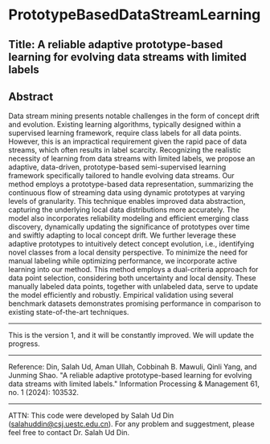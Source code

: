 # PrototypeBasedDataStreamLearning
Title: A reliable adaptive prototype-based learning for evolving data streams with limited labels
-------------------------------------------------------------------------------------------------------------------------------
Abstract
-------------------------------------------------------------------------------------------------------------------------------
Data stream mining presents notable challenges in the form of concept drift and evolution. Existing learning algorithms, typically designed within a supervised learning framework, require class labels for all data points. However, this is an impractical requirement given the rapid pace of data streams, which often results in label scarcity. Recognizing the realistic necessity of learning from data streams with limited labels, we propose an adaptive, data-driven, prototype-based semi-supervised learning framework specifically tailored to handle evolving data streams. Our method employs a prototype-based data representation, summarizing the continuous flow of streaming data using dynamic prototypes at varying levels of granularity. This technique enables improved data abstraction, capturing the underlying local data distributions more accurately. The model also incorporates reliability modeling and efficient emerging class discovery, dynamically updating the significance of prototypes over time and swiftly adapting to local concept drift. We further leverage these adaptive prototypes to intuitively detect concept evolution, i.e., identifying novel classes from a local density perspective. To minimize the need for manual labeling while optimizing performance, we incorporate active learning into our method. This method employs a dual-criteria approach for data point selection, considering both uncertainty and local density. These manually labeled data points, together with unlabeled data, serve to update the model efficiently and robustly. Empirical validation using several benchmark datasets demonstrates promising performance in comparison to existing state-of-the-art techniques.

-------------------------------------------------------------------------------------------------------------------------------

This is the version 1, and it will be constantly improved. We will update the progress.

-------------------------------------------------------------------------------------------------------------------------------

Reference: Din, Salah Ud, Aman Ullah, Cobbinah B. Mawuli, Qinli Yang, and Junming Shao. "A reliable adaptive prototype-based learning for evolving data streams with limited labels." Information Processing & Management 61, no. 1 (2024): 103532.

-------------------------------------------------------------------------------------------------------------------------------
ATTN: This code were developed by Salah Ud Din (salahuddin@csj.uestc.edu.cn). For any problem and suggestment, please feel free to contact Dr. Salah Ud Din.
